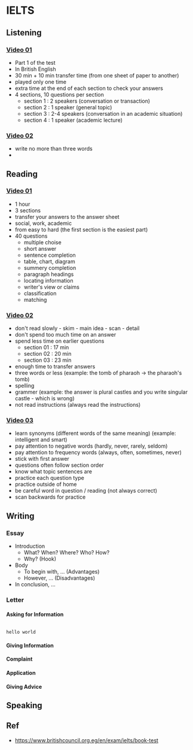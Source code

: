 # IELTS

## Listening

### [Video 01](https://www.youtube.com/watch?v=yTOqXLWpUmQ&list=PLaNNx1k0ao1v8I2C8DAxXOayC3dG00xtj&index=3)

* Part 1 of the test
* In British English
* 30 min + 10 min transfer time (from one sheet of paper to another)
* played only one time
* extra time at the end of each section to check your answers
* 4 sections, 10 questions per section
  * section 1 : 2 speakers (conversation or transaction)
  * section 2 : 1 speaker (general topic)
  * section 3 : 2-4 speakers (conversation in an academic situation)
  * section 4 : 1 speaker (academic lecture)

### [Video 02](https://www.youtube.com/watch?v=OualsHB1FqE&list=PLaNNx1k0ao1v8I2C8DAxXOayC3dG00xtj&index=4)

* write no more than three words
* 

## Reading

### [Video 01](https://www.youtube.com/watch?v=As4e8dtqBrk&list=PLaNNx1k0ao1v8I2C8DAxXOayC3dG00xtj&index=11)

* 1 hour
* 3 sections
* transfer your answers to the answer sheet
* social, work, academic
* from easy to hard (the first section is the easiest part)
* 40 questions
   * multiple choise
   * short answer
   * sentence completion
   * table, chart, diagram
   * summery completion
   * paragraph headings
   * locating information
   * writer's view or claims
   * classification
   * matching

### [Video 02](https://www.youtube.com/watch?v=4PDgVEhfKso&list=PLaNNx1k0ao1v8I2C8DAxXOayC3dG00xtj&index=12)

* don't read slowly - skim - main idea - scan - detail
* don't spend too much time on an answer
* spend less time on earlier questions
   * section 01 : 17 min
   * section 02 : 20 min
   * section 03 : 23 min
* enough time to transfer answers
* three words or less (example: the tomb of pharaoh -> the pharaoh's tomb)
* spelling
* grammer (example: the answer is plural castles and you write singular castle - which is wrong)
* not read instructions (always read the instructions)

### [Video 03](https://www.youtube.com/watch?v=bbDliT5EN-w&list=PLaNNx1k0ao1v8I2C8DAxXOayC3dG00xtj&index=12)

* learn synonyms (different words of the same meaning) (example: intelligent and smart)
* pay attention to negative words (hardly, never, rarely, seldom)
* pay attention to frequency words (always, often, sometimes, never)
* stick with first answer
* questions often follow section order
* know what topic sentences are
* practice each question type
* practice outside of home
* be careful word in question / reading (not always correct)
* scan backwards for practice

## Writing

### Essay

* Introduction
  * What? When? Where? Who? How?
  * Why? (Hook)
* Body
  * To begin with, ... (Advantages)
  * However, ... (Disadvantages)
* In conclusion, ...

### Letter

#### Asking for Information

```text

hello world

```

#### Giving Information



#### Complaint



#### Application



#### Giving Advice



## Speaking

## Ref
* https://www.britishcouncil.org.eg/en/exam/ielts/book-test

